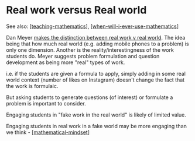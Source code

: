 # Real work versus Real world

See also: [[teaching-mathematics]], [[when-will-i-ever-use-mathematics]]

Dan Meyer [makes the distinction between real work v real world](https://blog.mrmeyer.com/2014/developing-the-question-real-work-v-real-world/). The idea being that how much real world (e.g. adding mobile phones to a problem) is only one dimension. Another is the reality/interestingness of the work students do. Meyer suggests problem formulation and question development as being more "real" types of work.

i.e. if the students are given a formula to apply, simply adding in some real world context (number of likes on Instagram) doesn't change the fact that the work is formulaic.

But asking students to generate questions (of interest) or formulate a problem is important to consider.

Engaging students in "fake work in the real world" is likely of limited value. 

Engaging students in real work in a fake world may be more engaging than we think - [[mathematical-mindset]]




[//begin]: # "Autogenerated link references for markdown compatibility"
[teaching-mathematics]: teaching-mathematics "Teaching Mathematics"
[when-will-i-ever-use-mathematics]: when-will-i-ever-use-mathematics "When will I ever use mathematics"
[mathematical-mindset]: mathematical-mindset "Mathematical Mindset"
[//end]: # "Autogenerated link references"
